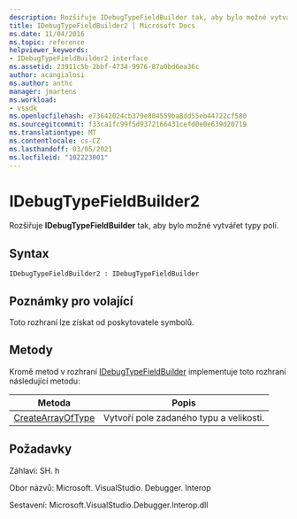 ```yaml
---
description: Rozšiřuje IDebugTypeFieldBuilder tak, aby bylo možné vytvářet typy polí.
title: IDebugTypeFieldBuilder2 | Microsoft Docs
ms.date: 11/04/2016
ms.topic: reference
helpviewer_keywords:
- IDebugTypeFieldBuilder2 interface
ms.assetid: 23911c5b-2bbf-4734-9976-87a0bd6ea36c
author: acangialosi
ms.author: anthc
manager: jmartens
ms.workload:
- vssdk
ms.openlocfilehash: e73642024cb379e804559ba8dd55eb44722cf580
ms.sourcegitcommit: f33ca1fc99f5d9372166431cefd0e0e639d20719
ms.translationtype: MT
ms.contentlocale: cs-CZ
ms.lasthandoff: 03/05/2021
ms.locfileid: "102223001"
---
```

# <a name="idebugtypefieldbuilder2"></a>IDebugTypeFieldBuilder2
Rozšiřuje **IDebugTypeFieldBuilder** tak, aby bylo možné vytvářet typy polí.

## <a name="syntax"></a>Syntax

```
IDebugTypeFieldBuilder2 : IDebugTypeFieldBuilder
```

## <a name="notes-for-callers"></a>Poznámky pro volající
 Toto rozhraní lze získat od poskytovatele symbolů.

## <a name="methods"></a>Metody
 Kromě metod v rozhraní [IDebugTypeFieldBuilder](../../../extensibility/debugger/reference/idebugtypefieldbuilder.md) implementuje toto rozhraní následující metodu:

|Metoda|Popis|
|------------|-----------------|
|[CreateArrayOfType](../../../extensibility/debugger/reference/idebugtypefieldbuilder2-createarrayoftype.md)|Vytvoří pole zadaného typu a velikosti.|

## <a name="requirements"></a>Požadavky
 Záhlaví: SH. h

 Obor názvů: Microsoft. VisualStudio. Debugger. Interop

 Sestavení: Microsoft.VisualStudio.Debugger.Interop.dll
